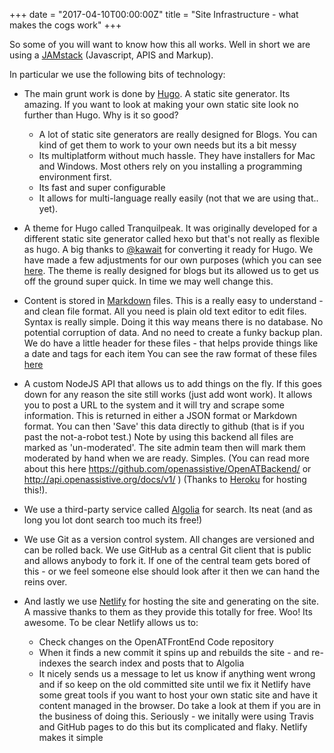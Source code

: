 +++
date = "2017-04-10T00:00:00Z"
title = "Site Infrastructure - what makes the cogs work"
+++

So some of you will want to know how this all works. Well in short we are using a [JAMstack](http://jamstack.org) (Javascript, APIS and Markup).

In particular we use the following bits of technology:

- The main grunt work is done by [Hugo](http://gohugo.io). A static site generator. Its amazing. If you want to look at making your own static site look no further than Hugo. Why is it so good?
	- A lot of static site generators are really designed for Blogs. You can kind of get them to work to your own needs but its a bit messy
	- Its multiplatform without much hassle. They have installers for Mac and Windows. Most others rely on you installing a programming environment first. 
	- Its fast and super configurable
	- It allows for multi-language really easily (not that we are using that.. yet).

- A theme for Hugo called Tranquilpeak. It was originally developed for a different static site generator called hexo but that's not really as flexible as hugo. A big thanks to [@kawait](http://github.com/kawait/hugo-tranquilpeak-theme) for converting it ready for Hugo. We have made a few adjustments for our own purposes (which you can see [here](http://github.com/openassistive/hugo-tranquilpeak-theme). The theme is really designed for blogs but its allowed us to get us off the ground super quick. In time we may well change this. 

- Content is stored in [Markdown](http://daringfireball.net/) files. This is a really easy to understand - and clean file format. All you need is plain old text editor to edit files. Syntax is really simple. Doing it this way means there is no database. No potential corruption of data. And no need to create a funky backup plan. We do have a little header for these files - that helps provide things like a date and tags for each item You can see the raw format of these files [here](https://github.com/openassistive/OpenATFrontEnd/tree/master/content/item) 

- A custom NodeJS API that allows us to add things on the fly. If this goes down for any reason the site still works (just add wont work).  It allows you to post a URL to the system and it will try and scrape some information. This is returned in either a JSON format or Markdown format. You can then 'Save' this data directly to github (that is if you past the not-a-robot test.) Note by using this backend all files are marked as 'un-moderated'. The site admin team then will mark them moderated by hand when we are ready. Simples. (You can read more about this here https://github.com/openassistive/OpenATBackend/ or http://api.openassistive.org/docs/v1/ ) (Thanks to [Heroku](http://heroku.com) for hosting this!). 

- We use a third-party service called [Algolia](http://algolia.com) for search. Its neat (and as long you lot dont search too much its free!) 

- We use Git as a version control system. All changes are versioned and can be rolled back. We use GitHub as a central Git client that is public and allows anybody to fork it. If one of the central team gets bored of this - or we feel someone else should look after it then we can hand the reins over. 

- And lastly we use [Netlify](http://netlify.com) for hosting the site and generating on the site. A massive thanks to them as they provide this totally for free. Woo! Its awesome. To be clear Netlify allows us to:
  - Check changes on the OpenATFrontEnd Code repository
  - When it finds a new commit it spins up and rebuilds the site  - and re-indexes the search index and posts that to Algolia
  - It nicely sends us a message to let us know if anything went wrong and if so keep on the old committed site until we fix it
Netlify have some great tools if you want to host your own static site and have it content managed in the browser. Do take a look at them if you are in the business of doing this. Seriously - we initally were using Travis and GitHub pages to do this but its complicated and flaky. Netlify makes it simple




